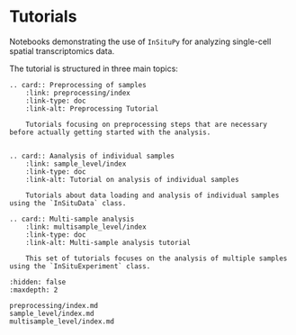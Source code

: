 # Tutorials

Notebooks demonstrating the use of `InSituPy` for analyzing single-cell spatial transcriptomics data.

The tutorial is structured in three main topics:

```{eval-rst}
.. card:: Preprocessing of samples
    :link: preprocessing/index
    :link-type: doc
    :link-alt: Preprocessing Tutorial

    Tutorials focusing on preprocessing steps that are necessary before actually getting started with the analysis.


.. card:: Aanalysis of individual samples
    :link: sample_level/index
    :link-type: doc
    :link-alt: Tutorial on analysis of individual samples

    Tutorials about data loading and analysis of individual samples using the `InSituData` class.

.. card:: Multi-sample analysis
    :link: multisample_level/index
    :link-type: doc
    :link-alt: Multi-sample analysis tutorial

    This set of tutorials focuses on the analysis of multiple samples using the `InSituExperiment` class.

```


```{toctree}
:hidden: false
:maxdepth: 2

preprocessing/index.md
sample_level/index.md
multisample_level/index.md
```